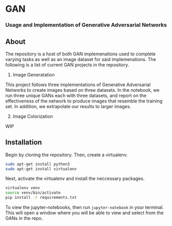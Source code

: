 # GAN

### Usage and Implementation of Generative Adversarial Networks

## About

The repository is a host of both GAN implemenations used to complete varying tasks as well as an image dataset for said implemenations. The following is a list of current GAN projects in the repository.

1. Image Generatation

This project follows three implementations of Generative Adversarial Networks to create images based on three datasets. In the notebook, we run three unique GANs each with three datasets, and report on the effectiveness of the network to produce images that resemble the training set. In addition, we extrapolate our results to larger images.

2. Image Colorization

WIP

## Installation

Begin by cloning the repository. Then, create a virtualenv.

```bash
sudo apt-get install python3
sudo apt-get install virtualenv
```

Next, activate the virtualenv and install the neccessary packages.

```bash
virtualenv venv
source venv/bin/activate
pip install -r requirements.txt
```

To view the jupyter-notebooks, then run `jupyter-notebook` in your terminal. This will open a window where you will be able to view and select from the GANs in the repo. 
